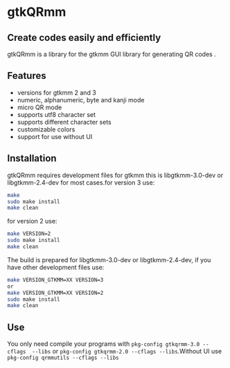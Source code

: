 # gtkQRmm
## Create codes easily and efficiently

gtkQRmm is a library for the gtkmm GUI library for generating QR codes .

## Features
- versions for gtkmm 2 and 3 
- numeric, alphanumeric, byte and kanji mode 
- micro QR mode
- supports utf8 character set 
- supports different character sets  
- customizable colors 
- support for use without UI 

## Installation

gtkQRmm requires development files for gtkmm this is libgtkmm-3.0-dev or libgtkmm-2.4-dev for most cases.for version 3 use: 

```sh
make
sudo make install
make clean
```

for version 2 use: 
```sh
make VERSION=2
sudo make install
make clean
```

The build is prepared for libgtkmm-3.0-dev or libgtkmm-2.4-dev, if you have other development files use:

```sh
make VERSION_GTKMM=XX VERSION=3
or
make VERSION_GTKMM=XX VERSION=2
sudo make install
make clean
```
## Use

You only need compile your programs with `pkg-config gtkqrmm-3.0 --cflags  --libs` or `pkg-config gtkqrmm-2.0 --cflags --libs`.Without UI use `pkg-config qrmmutils --cflags --libs`
